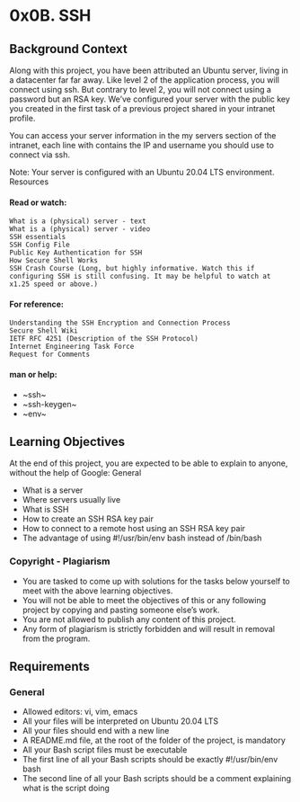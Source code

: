 # 0x0B. SSH

## Background Context

Along with this project, you have been attributed an Ubuntu server, living in a datacenter far far away. Like level 2 of the application process, you will connect using ssh. But contrary to level 2, you will not connect using a password but an RSA key. We’ve configured your server with the public key you created in the first task of a previous project shared in your intranet profile.

You can access your server information in the my servers section of the intranet, each line with contains the IP and username you should use to connect via ssh.

Note: Your server is configured with an Ubuntu 20.04 LTS environment.
Resources

#### Read or watch:

    What is a (physical) server - text
    What is a (physical) server - video
    SSH essentials
    SSH Config File
    Public Key Authentication for SSH
    How Secure Shell Works
    SSH Crash Course (Long, but highly informative. Watch this if configuring SSH is still confusing. It may be helpful to watch at x1.25 speed or above.)

#### For reference:

    Understanding the SSH Encryption and Connection Process
    Secure Shell Wiki
    IETF RFC 4251 (Description of the SSH Protocol)
    Internet Engineering Task Force
    Request for Comments

#### man or help:

-    ~ssh~
-    ~ssh-keygen~
-    ~env~

## Learning Objectives

At the end of this project, you are expected to be able to explain to anyone, without the help of Google:
General

-    What is a server
-    Where servers usually live
-    What is SSH
-    How to create an SSH RSA key pair
-    How to connect to a remote host using an SSH RSA key pair
-    The advantage of using #!/usr/bin/env bash instead of /bin/bash

### Copyright - Plagiarism

-    You are tasked to come up with solutions for the tasks below yourself to meet with the above learning objectives.
-    You will not be able to meet the objectives of this or any following project by copying and pasting someone else’s work.
-    You are not allowed to publish any content of this project.
-    Any form of plagiarism is strictly forbidden and will result in removal from the program.

## Requirements
### General

-    Allowed editors: vi, vim, emacs
-    All your files will be interpreted on Ubuntu 20.04 LTS
-    All your files should end with a new line
-    A README.md file, at the root of the folder of the project, is mandatory
-    All your Bash script files must be executable
-    The first line of all your Bash scripts should be exactly #!/usr/bin/env bash
-    The second line of all your Bash scripts should be a comment explaining what is the script doing
